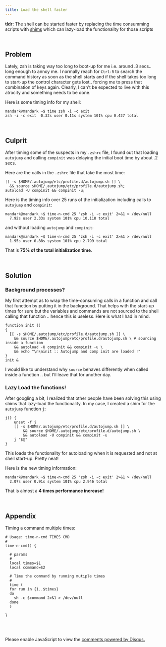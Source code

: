 ```yaml
---
title: Load the shell faster
---
```


**tldr:** The shell can be started faster by replacing the time consumming
scripts with [shims](https://en.wikipedia.org/wiki/Shim_(computing)) which can
lazy-load the functionality for those scripts

<br />

## Problem

Lately, zsh is taking way too long to boot-up for me i.e. around .3 secs.. long
enough to annoy me. I normally reach for `Ctrl-R` to search the command history as soon as the shell starts and if the shell takes too long to start-up the control character gets lost.. forcing me to press that combination of keys again. Clearly, I can't be expected to live with this atrocity and something needs to be done.

Here is some timing info for my shell:

```
mandark@mandark ~$ time zsh -i -c exit
zsh -i -c exit  0.32s user 0.11s system 101% cpu 0.427 total
```

<br />

## Culprit

After timing some of the suspects in my `.zshrc` file, I found out that loading
`autojump` and calling `compinit` was delaying the initial boot time by about .2
secs.


Here are the calls in the `.zshrc` file that take the most time:

```
[[ -s $HOME/.autojump/etc/profile.d/autojump.sh ]] \
  && source $HOME/.autojump/etc/profile.d/autojump.sh;
autoload -U compinit && compinit -u;
```

Here is the timing info over 25 runs of the initialization including calls to
`autojump` and `compinit`:

```
mandark@mandark ~$ time-n-cmd 25 'zsh -i -c exit' 2>&1 > /dev/null
  7.92s user 2.33s system 101% cpu 10.118 total
```

and without loading `autojump` and `compinit`:

```
mandark@mandark ~$ time-n-cmd 25 'zsh -i -c exit' 2>&1 > /dev/null
  1.95s user 0.88s system 101% cpu 2.799 total
```

That is **75% of the total initialization time**.

<br />

## Solution


### Background processes?

My first attempt as to wrap the time-consuming calls in a function and call that
function by putting it in the background. That helps with the start-up times for
sure but the variables and commands are not sourced to the shell calling that
function .. hence this is useless. Here is what I had in mind.

```
function init ()
{
  [[ -s $HOME/.autojump/etc/profile.d/autojump.sh ]] \
    && source $HOME/.autojump/etc/profile.d/autojump.sh \ # sourcing inside a function
    && autoload -U compinit && compinit -u \
    && echo "\n\ninit :: Autojump and comp init are loaded !"
}
init &
```

I would like to understand why `source` behaves differently when called inside a function .. but I'll leave that for another day.


### Lazy Load the functions!

After googling a bit, I realized that other people have been solving this using shims that lazy-load the functionality. In my case, I created a shim for the `autojump` function `j`:

```
j() {
    unset -f j
    [[ -s $HOME/.autojump/etc/profile.d/autojump.sh ]] \
        && source $HOME/.autojump/etc/profile.d/autojump.sh \
        && autoload -U compinit && compinit -u
    j "$@"
}
```

This loads the functionality for autoloading when it is requested and not at shell start-up. Pretty neat!

Here is the new timing information:

```
mandark@mandark ~$ time-n-cmd 25 'zsh -i -c exit' 2>&1 > /dev/null
  2.07s user 0.91s system 101% cpu 2.946 total
```

That is almost a **4 times performance increase!**

<br />

## Appendix

Timing a command multiple times:

```
# Usage: time-n-cmd TIMES CMD
#
time-n-cmd() {

  # params
  #
  local times=$1
  local command=$2

  # Time the command by running mutiple times
  #
  time (
  for run in {1..$times}
  do
    sh -c $command 2>&1 > /dev/null
  done
  )

}
```

<br />
<br />
<div id="disqus_thread"></div>
<script>
    /**
     *  RECOMMENDED CONFIGURATION VARIABLES: EDIT AND UNCOMMENT THE SECTION BELOW TO INSERT DYNAMIC VALUES FROM YOUR PLATFORM OR CMS.
     *  LEARN WHY DEFINING THESE VARIABLES IS IMPORTANT: https://disqus.com/admin/universalcode/#configuration-variables
     */
    /*
    var disqus_config = function () {
        this.page.url = PAGE_URL;  // Replace PAGE_URL with your page's canonical URL variable
        this.page.identifier = PAGE_IDENTIFIER; // Replace PAGE_IDENTIFIER with your page's unique identifier variable
    };
    */
    (function() {  // DON'T EDIT BELOW THIS LINE
        var d = document, s = d.createElement('script');
        
        s.src = '//ahmadnazir.disqus.com/embed.js';
        
        s.setAttribute('data-timestamp', +new Date());
        (d.head || d.body).appendChild(s);
    })();
</script>

<noscript>Please enable JavaScript to view the <a href="https://disqus.com/?ref_noscript" rel="nofollow">comments powered by Disqus.</a></noscript>
